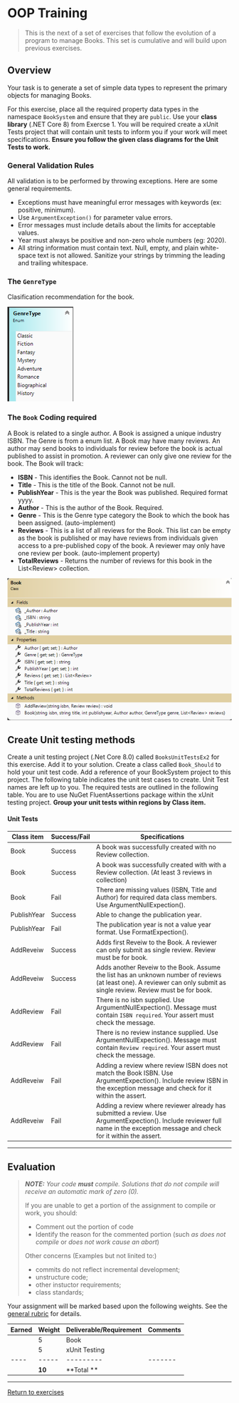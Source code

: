 # OOP Training

> This is the next of a set of exercises that follow the evolution of a program to manage Books. This set is cumulative and will build upon previous exercises.

## Overview

Your task is to generate a set of simple data types to represent the primary objects for managing Books.

For this exercise, place all the required property data types in the namespace `BookSystem` and ensure that they are `public`. Use your **class library** (.NET Core 8) from Exercse 1. You will be required create a xUnit Tests project that will contain unit tests to inform you if your work will meet specifications. **Ensure you follow the given class diagrams for the Unit Tests to work.**

### General Validation Rules

All validation is to be performed by throwing exceptions. Here are some general requirements.

- Exceptions must have meaningful error messages with keywords (ex: positive, minimum).
- Use `ArgumentException()` for parameter value errors.
- Error messages must include details about the limits for acceptable values.
- Year must always be positive and non-zero whole numbers (eg: 2020).
- All string information must contain text. Null, empty, and plain white-space text is not allowed. Sanitize your strings by trimming the leading and trailing whitespace.

### The `GenreType`

Clasification recommendation for the book. 

![GenreType](./GenreType.png)


### The `Book` **Coding required**

A Book is related to a single author. A Book is assigned a unique industry ISBN. The Genre is from a enum list. A Book may have many reviews. An author may send books to individuals for review before the book is actual published to assist in promotion. A reviewer can only give one review for the book. The Book will track:

- **ISBN** - This identifies the Book. Cannot not be null.
- **Title** - This is the title of the Book. Cannot not be null.
- **PublishYear** - This is the year the Book was published. Required format yyyy.
- **Author** - This is the author of the Book. Required.
- **Genre** - This is the Genre type category the Book to which the book has been assigned. (auto-implement)
- **Reviews** - This is a list of all reviews for the Book. This list can be empty as the book is published or may have reviews from individuals given access to a pre-published copy of the book. A reviewer may only have one review per book. (auto-implement property)
- **TotalReviews** - Returns the number of reviews for this book in the List&lt;Review&gt; collection.


![Book](./Book-ClassDiagram.png)


## Create Unit testing methods

 Create a unit testing project (.Net Core 8.0) called `BooksUnitTestsEx2` for this exercise. Add it to your solution. Create a class called `Book_Should` to hold your unit test code. Add a reference of your BookSystem project to this project. The following table indicates the unit test cases to create. Unit Test names are left up to you. The required tests are outlined in the following table. You are to use NuGet FluentAssertions package within the xUnit testing project. **Group your unit tests within regions by Class item.**

#### Unit Tests

 | Class item | Success/Fail | Specifications |
| ---- | --------- | ------------------- |
| Book  | Success | A book was successfully created with no Review collection.   |
| Book  | Success | A book was successfully created with with a Review collection. (At least 3 reviews in collection)  |
| Book  | Fail | There are missing values (ISBN, Title and Author) for required data class members. Use ArgumentNullExpection().   |
| PublishYear  | Success | Able to change the publication year.  |
| PublishYear  | Fail | The publication year is not a value year format. Use FormatExpection().   |
| AddReveiw  | Success | Adds first Reveiw to the Book. A reviewer can only submit as single review. Review must be for book. |
| AddReveiw  | Success | Adds another Reveiw to the Book. Assume the list has an unknown number of reviews (at least one). A reviewer can only submit as single review. Review must be for book. |
| AddReview  | Fail | There is no isbn supplied. Use ArgumentNullExpection(). Message must contain `ISBN required`. Your assert must check the message.   |
| AddReview  | Fail | There is no review instance supplied. Use ArgumentNullExpection(). Message must contain `Review required`. Your assert must check the message.   |
| AddReveiw  | Fail | Adding a review where review ISBN does not match the Book ISBN. Use ArgumentExpection(). Include review ISBN in the exception message and check for it within the assert.| 
| AddReveiw  | Fail | Adding a review where reviewer already has submitted a review. Use ArgumentExpection(). Include reviewer full name in the exception message and check for it within the assert.|   



----

## Evaluation

> ***NOTE:** Your code **must** compile. Solutions that do not compile will receive an automatic mark of zero (0).*
> 
> If you are unable to get a portion of the assignment to compile or work, you should:
> - Comment out the  portion of code
> - Identify the reason for the commented portion (such *as does not compile* or *does not work cause an abort*)
>
> Other concerns (Examples but not linited to:)
> - commits do not reflect incremental development;
> - unstructure code;
> - other instuctor requirements;
> - class standards;

Your assignment will be marked based upon the following weights. See the [general rubric](../README.md) for details.

| Earned | Weight | Deliverable/Requirement | Comments |
| ---- | ----- | --------- | ------- |
|  | 5 | Book |   |
|  | 5 | xUnit Testing |   |
| ---- | ----- | --------- | ------- |
|  | **10** | **Total ** |    |

----
[Return to exercises](../README.md)
